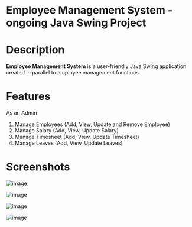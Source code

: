 # Employee Management System - ongoing Java Swing Project

# Description
**Employee Management System** is a user-friendly Java Swing application created in parallel to employee management functions. 

# Features 
As an Admin 
1. Manage Employees (Add, View, Update and Remove Employee)
2. Manage Salary (Add, View, Update Salary)
3. Manage Timesheet (Add, View, Update Timesheet)
4. Manage Leaves (Add, View, Update Leaves)

# Screenshots 
![image](https://github.com/user-attachments/assets/b8befb80-cb3c-47e3-ae2e-00a795c41982)

![image](https://github.com/user-attachments/assets/be95b45d-f1d8-438d-a645-67039aaead79)

![image](https://github.com/user-attachments/assets/1f5de626-e073-448a-8e53-d14d95f69f2a)

![image](https://github.com/user-attachments/assets/9eff5283-9a79-4fd9-8b25-71fcd724aa01)




